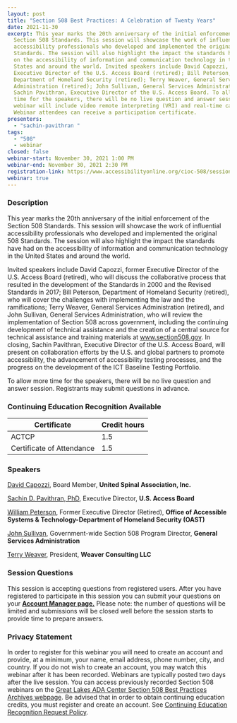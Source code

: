 ```yaml
---
layout: post
title: "Section 508 Best Practices: A Celebration of Twenty Years"
date: 2021-11-30
excerpt: This year marks the 20th anniversary of the initial enforcement of the
  Section 508 Standards. This session will showcase the work of influential
  accessibility professionals who developed and implemented the original 508
  Standards. The session will also highlight the impact the standards have had
  on the accessibility of information and communication technology in the United
  States and around the world. Invited speakers include David Capozzi, former
  Executive Director of the U.S. Access Board (retired); Bill Peterson,
  Department of Homeland Security (retired); Terry Weaver, General Services
  Administration (retired); John Sullivan, General Services Administration; and
  Sachin Pavithran, Executive Director of the U.S. Access Board. To allow more
  time for the speakers, there will be no live question and answer session, but registrants may submit questions in advance. This
  webinar will include video remote interpreting (VRI) and real-time captioning.
  Webinar attendees can receive a participation certificate.
presenters:
  - "sachin-pavithran "
tags:
  - "508"
  - webinar
closed: false
webinar-start: November 30, 2021 1:00 PM
webinar-end: November 30, 2021 2:30 PM
registration-link: https://www.accessibilityonline.org/cioc-508/session/?id=110975
webinar: true
---
```

### Description

This year marks the 20th anniversary of the initial enforcement of the Section 508 Standards. This session will showcase the work of influential accessibility professionals who developed and implemented the original 508 Standards. The session will also highlight the impact the standards have had on the accessibility of information and communication technology in the United States and around the world.

Invited speakers include David Capozzi, former Executive Director of the U.S. Access Board (retired), who will discuss the collaborative process that resulted in the development of the Standards in 2000 and the Revised Standards in 2017; Bill Peterson, Department of Homeland Security (retired), who will cover the challenges with implementing the law and the ramifications; Terry Weaver, General Services Administration (retired), and John Sullivan, General Services Administration, who will review the implementation of Section 508 across government, including the continuing development of technical assistance and the creation of a central source for technical assistance and training materials at www.section508.gov. In closing, Sachin Pavithran, Executive Director of the U.S. Access Board, will present on collaboration efforts by the U.S. and global partners to promote accessibility, the advancement of accessibility testing processes, and the progress on the development of the ICT Baseline Testing Portfolio.

To allow more time for the speakers, there will be no live question and answer session. Registrants may submit questions in advance.

### Continuing Education Recognition Available

| **Certificate**           | **Credit hours** |
| ------------------------- | ---------------- |
| ACTCP                     | 1.5              |
| Certificate of Attendance | 1.5              |

### Speakers

[David Capozzi](https://www.accessibilityonline.org/speakers/speaker.aspx?id=10906), Board Member, **United Spinal Association, Inc.**

[Sachin D. Pavithran, PhD](https://www.accessibilityonline.org/speakers/speaker.aspx?id=10910), Executive Director, **U.S. Access Board**

[William Peterson](https://www.accessibilityonline.org/speakers/speaker.aspx?id=10907), Former Executive Director (Retired), **Office of Accessible Systems & Technology-Department of Homeland Security (OAST)**

[John Sullivan](https://www.accessibilityonline.org/speakers/speaker.aspx?id=10909), Government-wide Section 508 Program Director, **General Services Administration**

[Terry Weaver](https://www.accessibilityonline.org/speakers/speaker.aspx?id=10908), President, **Weaver Consulting LLC**

### Session Questions

This session is accepting questions from registered users. After you have registered to participate in this session you can submit your questions on your **[Account Manager page.](https://www.accessibilityonline.org/cioc-508/accountManager/110975)** Please note: the number of questions will be limited and submissions will be closed well before the session starts to provide time to prepare answers.

### Privacy Statement

In order to register for this webinar you will need to create an account and provide, at a minimum, your name, email address, phone number, city, and country. If you do not wish to create an account, you may watch this webinar after it has been recorded. Webinars are typically posted two days after the live session. You can access previously recorded Section 508 webinars on the [Great Lakes ADA Center Section 508 Best Practices Archives webpage](https://www.accessibilityonline.org/cioc-508/archives/). Be advised that in order to obtain continuing education credits, you must register and create an account. See [Continuing Education Recognition Request Policy](https://www.accessibilityonline.org/continuing-education/CEUDetails.aspx).
